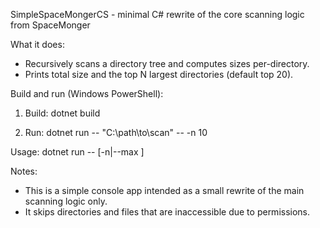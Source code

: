 SimpleSpaceMongerCS - minimal C# rewrite of the core scanning logic from SpaceMonger

What it does:
- Recursively scans a directory tree and computes sizes per-directory.
- Prints total size and the top N largest directories (default top 20).

Build and run (Windows PowerShell):

1. Build:
   dotnet build

2. Run:
   dotnet run -- "C:\path\to\scan" -- -n 10

Usage:
   dotnet run -- <path> [-n|--max <N>]

Notes:
- This is a simple console app intended as a small rewrite of the main scanning logic only.
- It skips directories and files that are inaccessible due to permissions.

